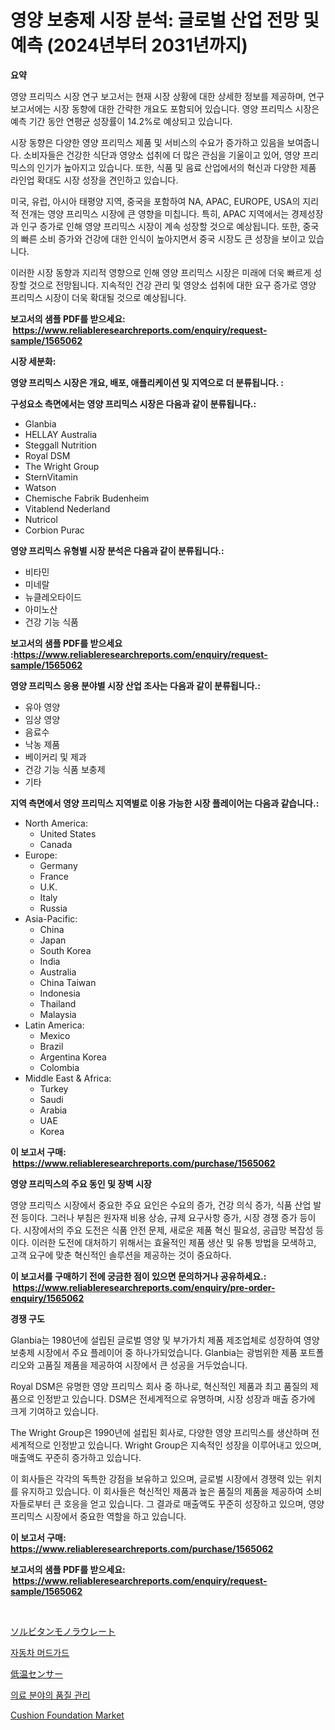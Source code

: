<p><h1>영양 보충제 시장 분석: 글로벌 산업 전망 및 예측 (2024년부터 2031년까지)</h1></p><p><strong>요약</strong></p>
<p><p>영양 프리믹스 시장 연구 보고서는 현재 시장 상황에 대한 상세한 정보를 제공하며, 연구 보고서에는 시장 동향에 대한 간략한 개요도 포함되어 있습니다. 영양 프리믹스 시장은 예측 기간 동안 연평균 성장률이 14.2%로 예상되고 있습니다.</p><p>시장 동향은 다양한 영양 프리믹스 제품 및 서비스의 수요가 증가하고 있음을 보여줍니다. 소비자들은 건강한 식단과 영양소 섭취에 더 많은 관심을 기울이고 있어, 영양 프리믹스의 인기가 높아지고 있습니다. 또한, 식품 및 음료 산업에서의 혁신과 다양한 제품 라인업 확대도 시장 성장을 견인하고 있습니다.</p><p>미국, 유럽, 아시아 태평양 지역, 중국을 포함하여 NA, APAC, EUROPE, USA의 지리적 전개는 영양 프리믹스 시장에 큰 영향을 미칩니다. 특히, APAC 지역에서는 경제성장과 인구 증가로 인해 영양 프리믹스 시장이 계속 성장할 것으로 예상됩니다. 또한, 중국의 빠른 소비 증가와 건강에 대한 인식이 높아지면서 중국 시장도 큰 성장을 보이고 있습니다.</p><p>이러한 시장 동향과 지리적 영향으로 인해 영양 프리믹스 시장은 미래에 더욱 빠르게 성장할 것으로 전망됩니다. 지속적인 건강 관리 및 영양소 섭취에 대한 요구 증가로 영양 프리믹스 시장이 더욱 확대될 것으로 예상됩니다.</p></p>
<p><strong>보고서의 샘플 PDF를 받으세요: &nbsp;<a href="https://www.reliableresearchreports.com/enquiry/request-sample/1565062">https://www.reliableresearchreports.com/enquiry/request-sample/1565062</a></strong></p>
<p><strong>시장 세분화:</strong></p>
<p><strong> 영양 프리믹스 시장은 개요, 배포, 애플리케이션 및 지역으로 더 분류됩니다. :</strong></p>
<p><strong>구성요소 측면에서는 영양 프리믹스 시장은 다음과 같이 분류됩니다.:</strong></p>
<p><ul><li>Glanbia</li><li>HELLAY Australia</li><li>Steggall Nutrition</li><li>Royal DSM</li><li>The Wright Group</li><li>SternVitamin</li><li>Watson</li><li>Chemische Fabrik Budenheim</li><li>Vitablend Nederland</li><li>Nutricol</li><li>Corbion Purac</li></ul></p>
<p><strong> 영양 프리믹스 유형별 시장 분석은 다음과 같이 분류됩니다.:</strong></p>
<p><ul><li>비타민</li><li>미네랄</li><li>뉴클레오타이드</li><li>아미노산</li><li>건강 기능 식품</li></ul></p>
<p><strong>보고서의 샘플 PDF를 받으세요 :<a href="https://www.reliableresearchreports.com/enquiry/request-sample/1565062">https://www.reliableresearchreports.com/enquiry/request-sample/1565062</a></strong></p>
<p><strong> 영양 프리믹스 응용 분야별 시장 산업 조사는 다음과 같이 분류됩니다.:</strong></p>
<p><ul><li>유아 영양</li><li>임상 영양</li><li>음료수</li><li>낙농 제품</li><li>베이커리 및 제과</li><li>건강 기능 식품 보충제</li><li>기타</li></ul></p>
<p><strong>지역 측면에서 영양 프리믹스 지역별로 이용 가능한 시장 플레이어는 다음과 같습니다.:</strong></p>
<p><ul>
    <li>
        North America:
        <ul>
            <li>United States</li>
            <li>Canada</li>
        </ul>
    </li>
    <li>
        Europe:
        <ul>
            <li>Germany</li>
            <li>France</li>
            <li>U.K.</li>
            <li>Italy</li>
            <li>Russia</li>
        </ul>
    </li>
    <li>
        Asia-Pacific:
        <ul>
            <li>China</li>
            <li>Japan</li>
            <li>South Korea</li>
            <li>India</li>
            <li>Australia</li>
            <li>China Taiwan</li>
            <li>Indonesia</li>
            <li>Thailand</li>
            <li>Malaysia</li>
        </ul>
    </li>
    <li>
        Latin America:
        <ul>
            <li>Mexico</li>
            <li>Brazil</li>
            <li>Argentina Korea</li>
            <li>Colombia</li>
        </ul>
    </li>
    <li>
        Middle East & Africa:
        <ul>
            <li>Turkey</li>
            <li>Saudi</li>
            <li>Arabia</li>
            <li>UAE</li>
            <li>Korea</li>
        </ul>
    </li>
    </ul></p>
<p><strong>이 보고서 구매: &nbsp;<a href="https://www.reliableresearchreports.com/purchase/1565062">https://www.reliableresearchreports.com/purchase/1565062</a></strong></p>
<p><strong>영양 프리믹스의 주요 동인 및 장벽 시장</strong></p>
<p><p>영양 프리믹스 시장에서 중요한 주요 요인은 수요의 증가, 건강 의식 증가, 식품 산업 발전 등이다. 그러나 부침은 원자재 비용 상승, 규제 요구사항 증가, 시장 경쟁 증가 등이다. 시장에서의 주요 도전은 식품 안전 문제, 새로운 제품 혁신 필요성, 공급망 복잡성 등이다. 이러한 도전에 대처하기 위해서는 효율적인 제품 생산 및 유통 방법을 모색하고, 고객 요구에 맞춘 혁신적인 솔루션을 제공하는 것이 중요하다.</p></p>
<p><strong>이 보고서를 구매하기 전에 궁금한 점이 있으면 문의하거나 공유하세요.: &nbsp;<a href="https://www.reliableresearchreports.com/enquiry/pre-order-enquiry/1565062">https://www.reliableresearchreports.com/enquiry/pre-order-enquiry/1565062</a></strong></p>
<p><strong>경쟁 구도</strong></p>
<p><p>Glanbia는 1980년에 설립된 글로벌 영양 및 부가가치 제품 제조업체로 성장하여 영양 보충제 시장에서 주요 플레이어 중 하나가되었습니다. Glanbia는 광범위한 제품 포트폴리오와 고품질 제품을 제공하여 시장에서 큰 성공을 거두었습니다.</p><p>Royal DSM은 유명한 영양 프리믹스 회사 중 하나로, 혁신적인 제품과 최고 품질의 제품으로 인정받고 있습니다. DSM은 전세계적으로 유명하며, 시장 성장과 매출 증가에 크게 기여하고 있습니다.</p><p>The Wright Group은 1990년에 설립된 회사로, 다양한 영양 프리믹스를 생산하며 전 세계적으로 인정받고 있습니다. Wright Group은 지속적인 성장을 이루어내고 있으며, 매출액도 꾸준히 증가하고 있습니다.</p><p>이 회사들은 각각의 독특한 강점을 보유하고 있으며, 글로벌 시장에서 경쟁력 있는 위치를 유지하고 있습니다. 이 회사들은 혁신적인 제품과 높은 품질의 제품을 제공하여 소비자들로부터 큰 호응을 얻고 있습니다. 그 결과로 매출액도 꾸준히 성장하고 있으며, 영양 프리믹스 시장에서 중요한 역할을 하고 있습니다.</p></p>
<p><strong>이 보고서 구매: &nbsp; <a href="https://www.reliableresearchreports.com/purchase/1565062">https://www.reliableresearchreports.com/purchase/1565062</a></strong></p>
<p><strong>보고서의 샘플 PDF를 받으세요: &nbsp;<a href="https://www.reliableresearchreports.com/enquiry/request-sample/1565062">https://www.reliableresearchreports.com/enquiry/request-sample/1565062</a></strong><strong></strong></p>
<p>&nbsp;</p>
<p><p><a href="https://github.com/hwbcz413288296/Market-Research-Report-List-1/blob/main/19361475635.md">ソルビタンモノラウレート</a></p><p><a href="https://medium.com/@joespinka88967/2024%EB%85%84%EB%B6%80%ED%84%B0-2031%EB%85%84%EA%B9%8C%EC%A7%80%EC%9D%98-%EA%B8%B0%EA%B0%84%EC%9D%84-%EB%8C%80%EC%83%81%EC%9C%BC%EB%A1%9C-%ED%95%9C-%EC%9E%90%EB%8F%99%EC%B0%A8-%EB%A7%88%EA%B7%B8%EB%A5%B4%EB%93%9C-%EC%8B%9C%EC%9E%A5-%EB%B6%84%EC%84%9D-%EB%B0%8F-%EA%B7%9C%EB%AA%A8-%EC%98%88%EC%B8%A1-ac22548f795f">자동차 머드가드</a></p><p><a href="https://medium.com/@vedakuvlis2023/%E4%BD%8E%E6%B8%A9%E3%82%BB%E3%83%B3%E3%82%B5%E3%83%BC%E3%83%9E%E3%83%BC%E3%82%B1%E3%83%83%E3%83%88%E3%81%AE%E8%A6%8F%E6%A8%A1-%E5%B8%82%E5%A0%B4%E5%8B%95%E5%90%91%E3%81%A8%E5%B8%82%E5%A0%B4%E4%BA%88%E6%B8%AC-2024%E5%B9%B4%E3%81%8B%E3%82%892031%E5%B9%B4-5512b9fd5c69">低温センサー</a></p><p><a href="https://github.com/RichardLueilwitz787/Market-Research-Report-List-1/blob/main/43474895277.md">의료 분야의 품질 관리</a></p><p><a href="https://github.com/derrinmiltonellis35gcl/Market-Research-Report-List-1/blob/main/cushion-foundation-market.md">Cushion Foundation Market</a></p></p>